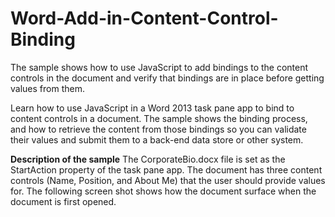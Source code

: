 # Word-Add-in-Content-Control-Binding
The sample shows how to use JavaScript to add bindings to the content controls in the document and verify that bindings are in place before getting values from them. 

Learn how to use JavaScript in a Word 2013 task pane app to bind to content controls in a document. The sample shows the binding process, and how to retrieve the content from those bindings so you can validate their values and submit them to a back-end data store or other system. 

**Description of the sample**
The CorporateBio.docx file is set as the StartAction property of the task pane app. The document has three content controls (Name, Position, and About Me) that the user should provide values for. The following screen shot shows how the document surface when the document is first opened. 
